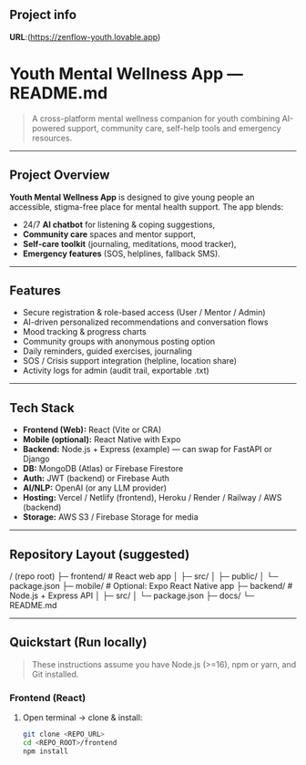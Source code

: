 

## Project info

**URL**:(https://zenflow-youth.lovable.app)

# Youth Mental Wellness App — README.md

> A cross-platform mental wellness companion for youth combining AI-powered support, community care, self-help tools and emergency resources.

---


## Project Overview
**Youth Mental Wellness App** is designed to give young people an accessible, stigma-free place for mental health support. The app blends:
- 24/7 **AI chatbot** for listening & coping suggestions,  
- **Community care** spaces and mentor support,  
- **Self-care toolkit** (journaling, meditations, mood tracker),  
- **Emergency features** (SOS, helplines, fallback SMS).

---

## Features
- Secure registration & role-based access (User / Mentor / Admin)  
- AI-driven personalized recommendations and conversation flows  
- Mood tracking & progress charts  
- Community groups with anonymous posting option  
- Daily reminders, guided exercises, journaling  
- SOS / Crisis support integration (helpline, location share)  
- Activity logs for admin (audit trail, exportable .txt)

---

## Tech Stack
- **Frontend (Web):** React (Vite or CRA)  
- **Mobile (optional):** React Native with Expo  
- **Backend:** Node.js + Express (example) — can swap for FastAPI or Django  
- **DB:** MongoDB (Atlas) or Firebase Firestore  
- **Auth:** JWT (backend) or Firebase Auth  
- **AI/NLP:** OpenAI (or any LLM provider)  
- **Hosting:** Vercel / Netlify (frontend), Heroku / Render / Railway / AWS (backend)  
- **Storage:** AWS S3 / Firebase Storage for media

---

## Repository Layout (suggested)
/ (repo root)
├─ frontend/ # React web app
│ ├─ src/
│ ├─ public/
│ └─ package.json
├─ mobile/ # Optional: Expo React Native app
├─ backend/ # Node.js + Express API
│ ├─ src/
│ └─ package.json
├─ docs/
└─ README.md

---

## Quickstart (Run locally)

> These instructions assume you have Node.js (>=16), npm or yarn, and Git installed.

### Frontend (React)
1. Open terminal → clone & install:
   ```bash
   git clone <REPO_URL>
   cd <REPO_ROOT>/frontend
   npm install

